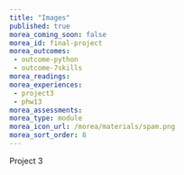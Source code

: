 ```yaml
---
title: "Images"
published: true
morea_coming_soon: false
morea_id: final-project
morea_outcomes:
 - outcome-python
 - outcome-7skills
morea_readings:
morea_experiences:
 - project3
 - phw13
morea_assessments:
morea_type: module
morea_icon_url: /morea/materials/spam.png
morea_sort_order: 8
---
```


Project 3